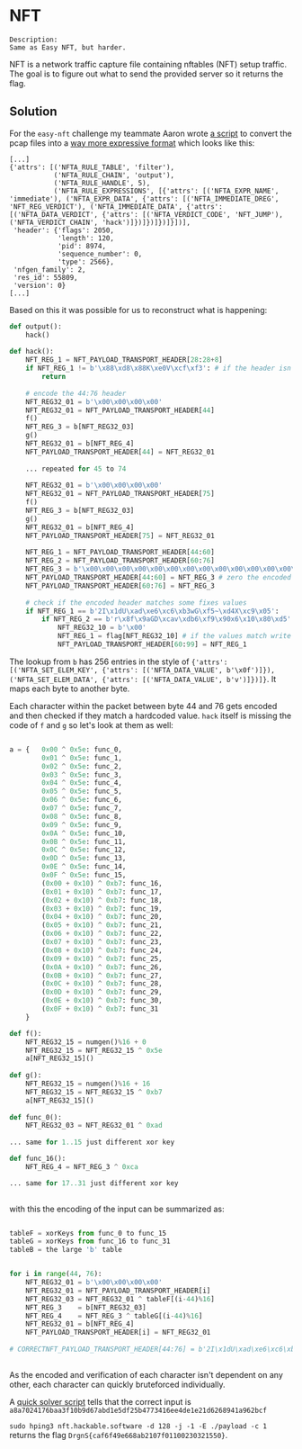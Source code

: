 # NFT

    Description:
    Same as Easy NFT, but harder.

NFT is a network traffic capture file containing nftables (NFT) setup traffic. The goal is to figure out what to send the provided server so it returns the flag.


## Solution

For the `easy-nft` challenge my teammate Aaron wrote [a script](parse.py) to convert the pcap files into a [way more expressive format](dump.txt) which looks like this:

```
[...]
{'attrs': [('NFTA_RULE_TABLE', 'filter'),
           ('NFTA_RULE_CHAIN', 'output'),
           ('NFTA_RULE_HANDLE', 5),
           ('NFTA_RULE_EXPRESSIONS', [{'attrs': [('NFTA_EXPR_NAME', 'immediate'), ('NFTA_EXPR_DATA', {'attrs': [('NFTA_IMMEDIATE_DREG', 'NFT_REG_VERDICT'), ('NFTA_IMMEDIATE_DATA', {'attrs': [('NFTA_DATA_VERDICT', {'attrs': [('NFTA_VERDICT_CODE', 'NFT_JUMP'), ('NFTA_VERDICT_CHAIN', 'hack')]})]})]})]}])],
 'header': {'flags': 2050,
            'length': 120,
            'pid': 8974,
            'sequence_number': 0,
            'type': 2566},
 'nfgen_family': 2,
 'res_id': 55809,
 'version': 0}
[...]
```

Based on this it was possible for us to reconstruct what is happening:


```python
def output():
    hack()
    
def hack():
    NFT_REG_1 = NFT_PAYLOAD_TRANSPORT_HEADER[28:28+8]
    if NFT_REG_1 != b'\x88\xd8\x88K\xe0V\xcf\xf3': # if the header isn't correct do nothing
        return
    
    # encode the 44:76 header
    NFT_REG32_01 = b'\x00\x00\x00\x00'
    NFT_REG32_01 = NFT_PAYLOAD_TRANSPORT_HEADER[44]
    f()
    NFT_REG_3 = b[NFT_REG32_03]
    g()
    NFT_REG32_01 = b[NFT_REG_4]
    NFT_PAYLOAD_TRANSPORT_HEADER[44] = NFT_REG32_01
    
    ... repeated for 45 to 74
    
    NFT_REG32_01 = b'\x00\x00\x00\x00'
    NFT_REG32_01 = NFT_PAYLOAD_TRANSPORT_HEADER[75]
    f()
    NFT_REG_3 = b[NFT_REG32_03]
    g()
    NFT_REG32_01 = b[NFT_REG_4]
    NFT_PAYLOAD_TRANSPORT_HEADER[75] = NFT_REG32_01
    
    NFT_REG_1 = NFT_PAYLOAD_TRANSPORT_HEADER[44:60]
    NFT_REG_2 = NFT_PAYLOAD_TRANSPORT_HEADER[60:76]
    NFT_REG_3 = b'\x00\x00\x00\x00\x00\x00\x00\x00\x00\x00\x00\x00\x00\x00\x00\x00'
    NFT_PAYLOAD_TRANSPORT_HEADER[44:60] = NFT_REG_3 # zero the encoded header
    NFT_PAYLOAD_TRANSPORT_HEADER[60:76] = NFT_REG_3
    
    # check if the encoded header matches some fixes values
    if NFT_REG_1 == b'2I\x1dU\xad\xe6\xc6\xb3wG\xf5~\xd4X\xc9\x05':
        if NFT_REG_2 == b'r\x8f\x9aGD\xcav\xdb6\xf9\x90x6\x10\x80\xd5':
            NFT_REG32_10 = b'\x00'
            NFT_REG_1 = flag[NFT_REG32_10] # if the values match write the flag into the response packet
            NFT_PAYLOAD_TRANSPORT_HEADER[60:99] = NFT_REG_1
```

The lookup from `b` has 256 entries in the style of `{'attrs': [('NFTA_SET_ELEM_KEY', {'attrs': [('NFTA_DATA_VALUE', b'\x0f')]}), ('NFTA_SET_ELEM_DATA', {'attrs': [('NFTA_DATA_VALUE', b'v')]})]}`. It maps each byte to another byte.

Each character within the packet between byte 44 and 76 gets encoded and then checked if they match a hardcoded value.
`hack` itself is missing the code of `f` and `g` so let's look at them as well:

```python

a = {   0x00 ^ 0x5e: func_0, 
        0x01 ^ 0x5e: func_1,
        0x02 ^ 0x5e: func_2,
        0x03 ^ 0x5e: func_3,
        0x04 ^ 0x5e: func_4,
        0x05 ^ 0x5e: func_5,
        0x06 ^ 0x5e: func_6,
        0x07 ^ 0x5e: func_7,
        0x08 ^ 0x5e: func_8,
        0x09 ^ 0x5e: func_9,
        0x0A ^ 0x5e: func_10,
        0x0B ^ 0x5e: func_11,
        0x0C ^ 0x5e: func_12,
        0x0D ^ 0x5e: func_13,
        0x0E ^ 0x5e: func_14,
        0x0F ^ 0x5e: func_15,
        (0x00 + 0x10) ^ 0xb7: func_16, 
        (0x01 + 0x10) ^ 0xb7: func_17, 
        (0x02 + 0x10) ^ 0xb7: func_18, 
        (0x03 + 0x10) ^ 0xb7: func_19, 
        (0x04 + 0x10) ^ 0xb7: func_20, 
        (0x05 + 0x10) ^ 0xb7: func_21, 
        (0x06 + 0x10) ^ 0xb7: func_22, 
        (0x07 + 0x10) ^ 0xb7: func_23, 
        (0x08 + 0x10) ^ 0xb7: func_24, 
        (0x09 + 0x10) ^ 0xb7: func_25, 
        (0x0A + 0x10) ^ 0xb7: func_26, 
        (0x0B + 0x10) ^ 0xb7: func_27, 
        (0x0C + 0x10) ^ 0xb7: func_28, 
        (0x0D + 0x10) ^ 0xb7: func_29, 
        (0x0E + 0x10) ^ 0xb7: func_30, 
        (0x0F + 0x10) ^ 0xb7: func_31
    }

def f():
    NFT_REG32_15 = numgen()%16 + 0
    NFT_REG32_15 = NFT_REG32_15 ^ 0x5e
    a[NFT_REG32_15]()
    
def g():
    NFT_REG32_15 = numgen()%16 + 16
    NFT_REG32_15 = NFT_REG32_15 ^ 0xb7
    a[NFT_REG32_15]()
    
def func_0():
    NFT_REG32_03 = NFT_REG32_01 ^ 0xad
    
... same for 1..15 just different xor key

def func_16():
    NFT_REG_4 = NFT_REG_3 ^ 0xca

... same for 17..31 just different xor key
    
```

with this the encoding of the input can be summarized as:

```python

tableF = xorKeys from func_0 to func_15
tableG = xorKeys from func_16 to func_31
tableB = the large 'b' table


for i in range(44, 76):
    NFT_REG32_01 = b'\x00\x00\x00\x00'
    NFT_REG32_01 = NFT_PAYLOAD_TRANSPORT_HEADER[i]
    NFT_REG32_03 = NFT_REG32_01 ^ tableF[(i-44)%16]
    NFT_REG_3    = b[NFT_REG32_03]
    NFT_REG_4    = NFT_REG_3 ^ tableG[(i-44)%16]
    NFT_REG32_01 = b[NFT_REG_4]
    NFT_PAYLOAD_TRANSPORT_HEADER[i] = NFT_REG32_01
    
# CORRECTNFT_PAYLOAD_TRANSPORT_HEADER[44:76] = b'2I\x1dU\xad\xe6\xc6\xb3wG\xf5~\xd4X\xc9\x05r\x8f\x9aGD\xcav\xdb6\xf9\x90x6\x10\x80\xd5'
    
```

As the encoded and verification of each character isn't dependent on any other, each character can quickly bruteforced individually.

A [quick solver script](solve.py) tells that the correct input is `a8a7024176baa3f10b9d67abd1e5df25b4773416ee4de1e21d6268941a962bcf`


`sudo hping3 nft.hackable.software -d 128 -j -1 -E ./payload -c 1` returns the flag `DrgnS{caf6f49e668ab2107f01100230321550}`.